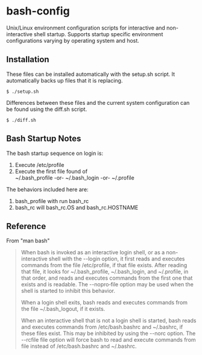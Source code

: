 bash-config
===========

Unix/Linux environment configuration scripts for interactive and non-interactive shell startup.  Supports
startup specific environment configurations varying by operating system and host.

Installation
------------

These files can be installed automatically with the setup.sh script.  It automatically backs up files that it is replacing.

    $ ./setup.sh

Differences between these files and the current system configuration can be found using the diff.sh script.

    $ ./diff.sh

Bash Startup Notes
------------------

The bash startup sequence on login is:                                                 
  1. Execute /etc/profile                                                             
  2. Execute the first file found of                                                  
       ~/.bash_profile -or- ~/.bash_login -or- ~/.profile                             

The behaviors included here are:
  1. bash_profile with run bash_rc
  2. bash_rc will bash_rc.OS and bash_rc.HOSTNAME

Reference
---------

From "man bash"

> When bash is invoked as an interactive login shell,  or  as  a  non-interactive
> shell  with  the  --login option, it first reads and executes commands from the
> file /etc/profile, if that file exists.  After reading that file, it looks  for
> ~/.bash_profile,  ~/.bash_login,  and  ~/.profile, in that order, and reads and
> executes commands from the first one that exists and is readable.  The --nopro‐file
> option may be used when the shell is started to inhibit this behavior.
>
> When  a  login  shell  exits,  bash  reads  and executes commands from the file
> ~/.bash_logout, if it exists.
>
> When an interactive shell that is not a login shell is started, bash reads  and
> executes  commands  from  /etc/bash.bashrc and ~/.bashrc, if these files exist.
> This may be inhibited by using the --norc option.   The  --rcfile  file  option
> will   force   bash   to  read  and  execute  commands  from  file  instead  of
> /etc/bash.bashrc and ~/.bashrc.
